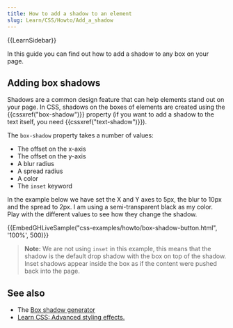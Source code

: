 ```yaml
---
title: How to add a shadow to an element
slug: Learn/CSS/Howto/Add_a_shadow
---
```


{{LearnSidebar}}

In this guide you can find out how to add a shadow to any box on your page.

## Adding box shadows

Shadows are a common design feature that can help elements stand out on your page. In CSS, shadows on the boxes of elements are created using the {{cssxref("box-shadow")}} property (if you want to add a shadow to the text itself, you need {{cssxref("text-shadow")}}).

The `box-shadow` property takes a number of values:

- The offset on the x-axis
- The offset on the y-axis
- A blur radius
- A spread radius
- A color
- The `inset` keyword

In the example below we have set the X and Y axes to 5px, the blur to 10px and the spread to 2px. I am using a semi-transparent black as my color. Play with the different values to see how they change the shadow.

{{EmbedGHLiveSample("css-examples/howto/box-shadow-button.html", '100%', 500)}}

> **Note:** We are not using `inset` in this example, this means that the shadow is the default drop shadow with the box on top of the shadow. Inset shadows appear inside the box as if the content were pushed back into the page.

## See also

- The [Box shadow generator](/en-US/docs/Web/CSS/CSS_Backgrounds_and_Borders/Box-shadow_generator)
- [Learn CSS: Advanced styling effects.](/en-US/docs/Learn/CSS/Building_blocks/Advanced_styling_effects)
